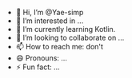 - 👋 Hi, I’m @Yae-simp
- 👀 I’m interested in ...
- 🌱 I’m currently learning Kotlin.
- 💞️ I’m looking to collaborate on ...
- 📫 How to reach me: don't
- 😄 Pronouns: ...
- ⚡ Fun fact: ...

<!---
Yae-simp/Yae-simp is a ✨ special ✨ repository because its `README.md` (this file) appears on your GitHub profile.
You can click the Preview link to take a look at your changes.
--->
